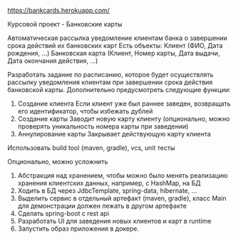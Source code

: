 https://bankcards.herokuapp.com/

Курсовой проект - Банковские карты

Автоматическая рассылка уведомление клиентам банка о завершении срока действий их банковских карт
Есть объекты:
	Клиент (ФИО, Дата рождения, …)
	Банковская карта (Клиент, Номер карты, Дата выдачи, Дата окончания действия, …)

Разработать задание по расписанию, которое будет осуществлять рассылку уведомления клиентам при 
завершении срока действия банковской карты. Дополнительно предусмотреть следующие функции: 
1.	Создание клиента
Если клиент уже был раннее заведен, возвращать его идентификатор, чтобы избежать дублей 
2.	Создание карты
Заводит новую карту клиенту (опционально, можно проверять уникальность номера карты при заведении)
3.	Аннулирование карты
Закрывает действующую карту клиента
  
Использовать build tool (maven, gradle), vcs, unit тесты
 
Опционально, можно усложнить
 
1.	Абстракция над хранением, чтобы можно было менять реализацию хранения клиентских данных, например, с HashMap, на БД
2.	Ходить в БД через JdbcTemplate, spring-data, hibernate, …
3.	Выделить сервис в отдельный артефакт (maven, gradle), класс Main для демонстрации должен лежать в другом артефакте
4.	Сделать spring-boot с rest api
5.	Разработать UI для заведения новых клиентов и карт в runtime 
6.	Запустить образ приложения в докере.
